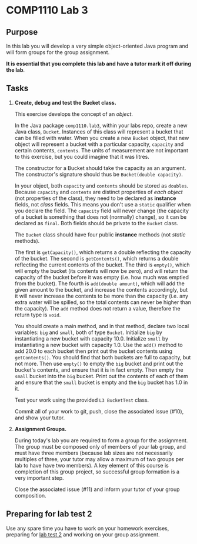# COMP1110 Lab 3

## Purpose

In this lab you will develop a very simple object-oriented Java program and will form
groups for the group assignment.

**It is essential that you complete this lab and have a tutor mark it off during the lab**.

## Tasks

1. **Create, debug and test the Bucket class.**

    This exercise develops the concept of an *object*.
    
    In the Java package `comp1110.lab3`, within your labs repo, create a new
    Java class, `Bucket`.  Instances of this class will represent a bucket
    that can be filled with water.  When you create a new `Bucket` object, that new object will
    represent a bucket with a particular capacity, `capacity` and certain contents, `contents`.
    The units of measurement are not important to this exercise, but you could imagine
    that it was litres.
    
    The constructor for a Bucket should take the capacity as an argument.   The constructor's
    signature should thus be `Bucket(double capacity)`.
    
    In your object, both `capacity`
    and `contents` should be stored as `doubles`.  Because `capacity` and `contents` are distinct
    properties of *each object* (not properties of the class), they need to be
    declared as **instance** fields, not *class* fields.  This means you don't
    use a `static` qualifier when you declare the field.   The `capacity` field will never
    change (the capacity of a bucket is something that does not (normally) change), so it
    can be declared as `final`.   Both fields should be private to the `Bucket` class.
    
    The `Bucket` class should have four public **instance** methods (not *static*
    methods). 
    
    The first is `getCapacity()`, which returns a double reflecting the capacity of the bucket.
    The second is `getContents()`, which returns a double reflecting the current contents of the bucket.
    The third is `empty()`, which will empty the bucket (its contents will now be zero), and will
    return the capacity of the bucket before it was empty (i.e. how much was emptied from the bucket).
    The fourth is `add(double amount)`, which will add the given amount to the bucket, and increase
    the contents accordingly, but it will never increase the contents to be more than the capacity
    (i.e. any extra water will be spilled, so the total contents can never be higher than the capacity).
    The `add` method does not return a value, therefore the return type is `void`.
    
    You should create a main method, and in that method, declare two local variables:
    `big` and `small`, both of type `Bucket`.   Initialize `big` by 
    instantiating a new bucket with capacity 10.0.   Initialize `small` by instantiating
    a new bucket with capacity 1.0.  Use the `add()` method to add 20.0 to each bucket
    then print out the bucket contents using `getContents()`.  You should find that 
    both buckets are full to capacity, but not more.   Then use `empty()` to empty
    the `big` bucket and  print out the bucket's contents, and ensure that it
    is in fact empty.   Then empty the `small` bucket into the `big` bucket.  Print
    out the contents of each of them and ensure that the `small` bucket is empty
    and the `big` bucket has 1.0 in it.
    
    Test your work using the provided `L3 BucketTest` class.
    
    Commit all of your work to git, push, close the associated issue (#10), and
    show your tutor.

2. **Assignment Groups.**

    During today's lab you are required to form a group for the assignment.
    The group must be composed only of members of your lab group, and must have
    three members (because lab sizes are not necessarily multiples of three,
    your tutor may allow a maximum of two groups per lab to have have two members).
    A key element of this course is completion of this group project, so
    successful group formation is a very important step.
    
    Close the associated issue (#11) and inform your tutor of your group
    composition.
    

##  Preparing for lab test 2

Use any spare time you have to work on your homework exercises, preparing for [lab test 2](https://cs.anu.edu.au/courses/comp1110/assessments/labtest2/)
and working on your group assignment.
